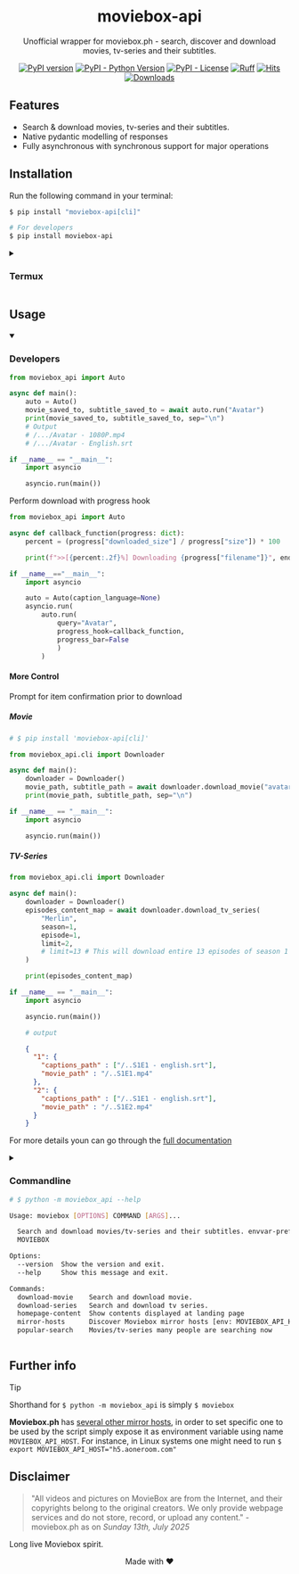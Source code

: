<div align="center">

# moviebox-api
Unofficial wrapper for moviebox.ph - search, discover and download movies, tv-series and their subtitles.

[![PyPI version](https://badge.fury.io/py/moviebox-api.svg)](https://pypi.org/project/moviebox-api)
[![PyPI - Python Version](https://img.shields.io/pypi/pyversions/moviebox-api)](https://pypi.org/project/moviebox-api)
[![PyPI - License](https://img.shields.io/pypi/l/moviebox-api)](https://pypi.org/project/moviebox-api)
[![Ruff](https://img.shields.io/endpoint?url=https://raw.githubusercontent.com/astral-sh/ruff/main/assets/badge/v2.json)](https://github.com/astral-sh/ruff)
[![Hits](https://hits.sh/github.com/Simatwa/moviebox-api.svg?label=Total%20hits&logo=dotenv)](https://github.com/Simatwa/moviebox-api "Total hits")
[![Downloads](https://pepy.tech/badge/moviebox-api)](https://pepy.tech/project/moviebox-api)
<!-- 
[![Code Coverage](https://img.shields.io/codecov/c/github/Simatwa/moviebox-api)](https://codecov.io/gh/Simatwa/moviebox-api)
-->
<!-- TODO: Add logo & wakatime-->
</div>

## Features

- Search & download movies, tv-series and their subtitles.
- Native pydantic modelling of responses
- Fully asynchronous with synchronous support for major operations

## Installation

Run the following command in your terminal:

```sh
$ pip install "moviebox-api[cli]"

# For developers
$ pip install moviebox-api

```

<details>

<summary>

### Termux 

</summary>

```sh
pip install moviebox-api --no-deps
pip install 'pydantic==2.9.2'
pip install rich click httpx tqdm bs4
```
</details>

## Usage

<details open>

<summary>

### Developers

</summary>

```python
from moviebox_api import Auto

async def main():
    auto = Auto()
    movie_saved_to, subtitle_saved_to = await auto.run("Avatar")
    print(movie_saved_to, subtitle_saved_to, sep="\n")
    # Output
    # /.../Avatar - 1080P.mp4
    # /.../Avatar - English.srt

if __name__ == "__main__":
    import asyncio

    asyncio.run(main())

```

Perform download with progress hook

```python
from moviebox_api import Auto

async def callback_function(progress: dict):
    percent = (progress["downloaded_size"] / progress["size"]) * 100

    print(f">>[{percent:.2f}%] Downloading {progress["filename"]}", end="\r")

if __name__=="__main__":
    import asyncio

    auto = Auto(caption_language=None)
    asyncio.run(
        auto.run(
            query="Avatar",
            progress_hook=callback_function,
            progress_bar=False
            )
        )
```



#### More Control

Prompt for item confirmation prior to download

##### Movie

```python
# $ pip install 'moviebox-api[cli]'

from moviebox_api.cli import Downloader

async def main():
    downloader = Downloader()
    movie_path, subtitle_path = await downloader.download_movie("avatar")
    print(movie_path, subtitle_path, sep="\n")

if __name__ == "__main__":
    import asyncio

    asyncio.run(main())
```

##### TV-Series

```python
from moviebox_api.cli import Downloader

async def main():
    downloader = Downloader()
    episodes_content_map = await downloader.download_tv_series(
        "Merlin",
        season=1,
        episode=1,
        limit=2,
        # limit=13 # This will download entire 13 episodes of season 1
    )

    print(episodes_content_map)

if __name__ == "__main__":
    import asyncio

    asyncio.run(main())

    # output
```

```json
    {
      "1": {
        "captions_path" : ["/..S1E1 - english.srt"],
        "movie_path" : "/..S1E1.mp4"
      },
      "2": {
        "captions_path" : ["/..S1E1 - english.srt"],
        "movie_path" : "/..S1E2.mp4"
      }
    }
```

For more details youn can go through the [full documentation](./docs/README.md)

</details>


<details>

<summary>

### Commandline

```sh
# $ python -m moviebox_api --help

Usage: moviebox [OPTIONS] COMMAND [ARGS]...

  Search and download movies/tv-series and their subtitles. envvar-prefix :
  MOVIEBOX

Options:
  --version  Show the version and exit.
  --help     Show this message and exit.

Commands:
  download-movie    Search and download movie.
  download-series   Search and download tv series.
  homepage-content  Show contents displayed at landing page
  mirror-hosts      Discover Moviebox mirror hosts [env: MOVIEBOX_API_HOST]
  popular-search    Movies/tv-series many people are searching now
```

</summary>

<details>

<summary>

#### Download Movie

```sh
$ python -m moviebox_api download-movie <Movie title>
# e.g python -m moviebox_api download-movie Avatar
```

</summary>

```sh
# python -m moviebox_api download-movie --help

Usage: moviebox download-movie [OPTIONS] TITLE

  Search and download movie.

Options:
  -y, --year INTEGER              Year filter for the movie to proceed with :
                                  0
  -q, --quality [worst|best|360p|480p|720p|1080p]
                                  Media quality to be downloaded : BEST
  -d, --dir DIRECTORY             Directory for saving the movie to : PWD
  -D, --caption-dir DIRECTORY     Directory for saving the caption file to :
                                  PWD
  -Z, --chunk-size INTEGER RANGE  Chunk-size for downloading files in KB : 512
                                  [1<=x<=10000]
  -m, --mode [start|resume|auto]  Start the download, resume or set
                                  automatically : AUTO
  -c, --colour TEXT               Progress bar display colour : cyan
  -A, --ascii                     Use unicode (smooth blocks) to fill the
                                  progress-bar meter : False
  -x, --language TEXT             Caption language filter : [English]
  -M, --movie-filename-tmpl TEXT  Template for generating movie filename :
                                  [default]
  -C, --caption-filename-tmpl TEXT
                                  Template for generating caption filename :
                                  [default]
  --progress-bar / --no-progress-bar
                                  Display or disable progress-bar : True
  --leave / --no-leave            Keep all leaves of the progressbar : True
  --caption / --no-caption        Download caption file : True
  -O, --caption-only              Download caption file only and ignore movie
                                  : False
  -S, --simple                    Show download percentage and bar only in
                                  progressbar : False
  -T, --test                      Just test if download is possible but do not
                                  actually download : False
  -V, --verbose                   Show more detailed interactive texts : False
  -Q, --quiet                     Disable showing interactive texts on the
                                  progress (logs) : False
  -Y, --yes                       Do not prompt for movie confirmation : False
  -h, --help                      Show this message and exit.

```

</details>

<details>

<summary>

#### Download Series

```sh
$ python -m moviebox_api download-series <Series title> -s <season number> -e <episode number>
# e.g python -m moviebox_api download-series Merlin -s 1 -e 1
```

</summary>

```sh
# python -m moviebox_api download-series --help

Usage: moviebox download-series [OPTIONS] TITLE

  Search and download tv series.

Options:
  -y, --year INTEGER              Year filter for the series to proceed with :
                                  0
  -s, --season INTEGER RANGE      TV Series season filter  [1<=x<=1000;
                                  required]
  -e, --episode INTEGER RANGE     Episode offset of the tv-series season
                                  [1<=x<=1000; required]
  -l, --limit INTEGER RANGE       Total number of episodes to download in the
                                  season : 1  [1<=x<=1000]
  -q, --quality [worst|best|360p|480p|720p|1080p]
                                  Media quality to be downloaded : BEST
  -x, --language TEXT             Caption language filter : [English]
  -d, --dir DIRECTORY             Directory for saving the series file to :
                                  PWD
  -D, --caption-dir DIRECTORY     Directory for saving the caption file to :
                                  PWD
  -Z, --chunk-size INTEGER RANGE  Chunk-size for downloading files in KB : 512
                                  [1<=x<=10000]
  -m, --mode [start|resume|auto]  Start new download, resume or set
                                  automatically : AUTO
  -E, --episode-filename-tmpl TEXT
                                  Template for generating series episode
                                  filename : [default]
  -C, --caption-filename-tmpl TEXT
                                  Template for generating caption filename :
                                  [default]
  -c, --colour TEXT               Progress bar display color : cyan
  -A, --ascii                     Use unicode (smooth blocks) to fill the
                                  progress-bar meter : False
  --progress-bar / --no-progress-bar
                                  Display or disable progress-bar : True
  --leave / --no-leave            Keep all leaves of the progressbar : True
  --caption / --no-caption        Download caption file : True
  -O, --caption-only              Download caption file only and ignore movie
                                  : False
  -S, --simple                    Show download percentage and bar only in
                                  progressbar : False
  -T, --test                      Just test if download is possible but do not
                                  actually download : False
  -V, --verbose                   Show more detailed interactive texts : False
  -Q, --quiet                     Disable showing interactive texts on the
                                  progress (logs) : False
  -Y, --yes                       Do not prompt for tv-series confirmation :
                                  False
  -h, --help                      Show this message and exit.

```

</details>

</details>

## Further info

> [!TIP]
> Shorthand for `$ python -m moviebox_api` is simply `$ moviebox`

**Moviebox.ph** has [several other mirror hosts](https://github.com/Simatwa/moviebox-api/issues/27), in order to set specific one to be used by the script simply expose it as environment variable using name `MOVIEBOX_API_HOST`. For instance, in Linux systems one might need to run `$ export MOVIEBOX_API_HOST="h5.aoneroom.com"`


## Disclaimer

> "All videos and pictures on MovieBox are from the Internet, and their copyrights belong to the original creators. We only provide webpage services and do not store, record, or upload any content." - moviebox.ph as on *Sunday 13th, July 2025*

Long live Moviebox spirit.

<p align="center"> Made with ❤️</p>